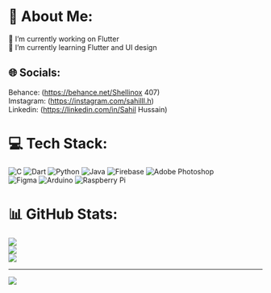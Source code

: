 # 💫 About Me:
🔭 I’m currently working on Flutter<br>🌱 I’m currently learning Flutter and UI design 


## 🌐 Socials:
Behance: (https://behance.net/Shellinox 407)<br>
Imstagram: (https://instagram.com/sahilll.h)<br>
Linkedin: (https://linkedin.com/in/Sahil Hussain) 
<br>
# 💻 Tech Stack:
![C](https://img.shields.io/badge/c-%2300599C.svg?style=flat-square&logo=c&logoColor=white) 
![Dart](https://img.shields.io/badge/dart-%230175C2.svg?style=flat-square&logo=dart&logoColor=white) 
![Python](https://img.shields.io/badge/python-3670A0?style=flat-square&logo=python&logoColor=ffdd54) 
![Java](https://img.shields.io/badge/java-%23ED8B00.svg?style=flat-square&logo=java&logoColor=white) 
![Firebase](https://img.shields.io/badge/firebase-%23039BE5.svg?style=flat-square&logo=firebase) 
![Adobe Photoshop](https://img.shields.io/badge/adobephotoshop-%2331A8FF.svg?style=flat-square&logo=adobephotoshop&logoColor=white) 	
![Figma](https://img.shields.io/badge/figma-%23F24E1E.svg?style=flat-square&logo=figma&logoColor=white) 
![Arduino](https://img.shields.io/badge/-Arduino-00979D?style=flat-square&logo=Arduino&logoColor=white) 
![Raspberry Pi](https://img.shields.io/badge/-RaspberryPi-C51A4A?style=flat-square&logo=Raspberry-Pi)
# 📊 GitHub Stats:
![](https://github-readme-stats.vercel.app/api?username=Shellinox&theme=dark&hide_border=false&include_all_commits=false&count_private=false)<br/>
![](https://github-readme-streak-stats.herokuapp.com/?user=Shellinox&theme=dark&hide_border=false)<br/>
![](https://github-readme-stats.vercel.app/api/top-langs/?username=Shellinox&theme=dark&hide_border=false&include_all_commits=false&count_private=false&layout=compact)

---
[![](https://visitcount.itsvg.in/api?id=Shellinox&icon=4&color=1)](https://visitcount.itsvg.in)
